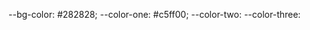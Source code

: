 <!--========== COMENTARIO ==========-->

--bg-color: #282828;
--color-one: #c5ff00;
--color-two:
--color-three:
